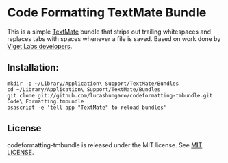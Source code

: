 Code Formatting TextMate Bundle
===============================

This is a simple [TextMate][txm] bundle that strips out trailing whitespaces and replaces tabs with spaces whenever a file is saved. Based on work done by [Viget Labs developers][ext].

  [ext]: http://viget.com/extend/out-damned-tabs
  [txm]: http://macromates.com

## Installation:

    mkdir -p ~/Library/Application\ Support/TextMate/Bundles
    cd ~/Library/Application\ Support/TextMate/Bundles
    git clone git://github.com/lucashungaro/codeformatting-tmbundle.git Code\ Formatting.tmbundle
    osascript -e 'tell app "TextMate" to reload bundles'

## License

codeformatting-tmbundle is released under the MIT license. See [MIT LICENSE](https://github.com/lucashungaro/codeformatting-tmbundle/blob/master/MIT-LICENSE).
